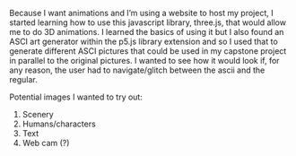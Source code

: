 Because I want animations and I’m using a website to host my project, I started learning how to use this javascript library, three.js, that would allow me to do 3D animations. I learned the basics of using it but I also found an ASCI art generator within the p5.js library extension and so I used that to generate different ASCI pictures that could be used in my capstone project in parallel to the original pictures. I wanted to see how it would look if, for any reason, the user had to navigate/glitch between the ascii and the regular. 

Potential images I wanted to try out: 
<ol>
  <li>Scenery </li>
  <li>Humans/characters </li>
  <li>Text </li>
  <li>Web cam (?) </li>
  </ol>
